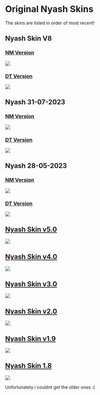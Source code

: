 # Original Nyash Skins
The skins are listed in order of most recent!

## Nyash Skin V8
### [NM Version](https://drive.google.com/uc?export=download&id=1d5lrB_sFduu8ATgh-FZK1FdnrJwPXan1)
![](https://nyash.s-ul.eu/NyashSkins/SaKm4j8m)
### [DT Version](https://drive.google.com/drive/folders/1dDuNwwU1fubQjVCiYDJpbw0TbY4zLx16?usp=sharing)
![](https://nyash.s-ul.eu/NyashSkins/2qVd2ZAk)

## Nyash 31-07-2023
### [NM Version](https://drive.google.com/drive/folders/1a9tZ7tbKx48fMo6NCjq9XR9eYilWSdVi?usp=sharing)
![](https://nyash.s-ul.eu/NyashSkins/Uq4piLgb)
### [DT Version](https://drive.google.com/uc?export=download&id=1Z78As8j5V35TwVySRtSQuvUL1i76CN-_)
![](https://nyash.s-ul.eu/NyashSkins/24OCu01o)

## Nyash 28-05-2023
### [NM Version](https://drive.google.com/uc?export=download&id=1TBoY4dFTKH6hjBUg2ujwp0fAbbKUIZxP)
![](https://nyash.s-ul.eu/NyashSkins/US3A2IMh)
### [DT Version](https://drive.google.com/uc?export=download&id=1TE077HYv3p2oONVEKy_nyW4bdBTGMDQj)
![](https://nyash.s-ul.eu/NyashSkins/zu9r0AX1)

## [Nyash Skin v5.0](https://drive.google.com/drive/folders/1b2YvqGVeyQXQp5k2AQrG0w0EXw57MMhS?usp=drive_link)
![](https://nyash.s-ul.eu/NyashSkins/h6L8cFsM)

## [Nyash Skin v4.0](https://drive.google.com/drive/folders/1b1QJHzq5U0PNI9jk6LZ05xRJBiDBNfFA?usp=drive_link)
![](https://nyash.s-ul.eu/NyashSkins/TDfTCQcr)

## [Nyash Skin v3.0](https://drive.google.com/drive/folders/1at7C8c72GCFRVY4obNrVMxT8eegin5zz?usp=drive_link)
![](https://nyash.s-ul.eu/NyashSkins/g15gTJRr)

## [Nyash Skin v2.0](https://drive.google.com/drive/folders/1aoj9z7S3kIL5FjEgI1Ys06vg93tNfvKQ?usp=drive_link)
![](https://nyash.s-ul.eu/NyashSkins/ZFFlSk76)

## [Nyash Skin v1.9](https://drive.google.com/drive/folders/1adkEs82-2Ywv_pXIBxvLx3oMUPIclh86?usp=drive_link)
![](https://nyash.s-ul.eu/NyashSkins/tUa3xr0a)

## [Nyash Skin 1.8](https://drive.google.com/drive/folders/1aH6ixnKXSo7UCzVUuWdfwWZXY8RW-n1p?usp=drive_link)
![](https://nyash.s-ul.eu/NyashSkins/lwr5ULKH)

Unfortunately i couldnt get the older ones :(
